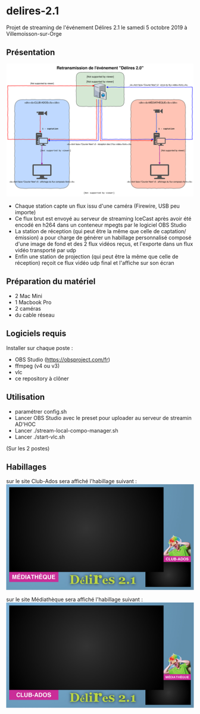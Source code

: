 # delires-2.1

Projet de streaming de l'événement Délires 2.1 le samedi 5 octobre 2019 à Villemoisson-sur-Orge

## Présentation

![Synoptique](synoptique.svg)

- Chaque station capte un flux issu d'une caméra (Firewire, USB peu importe)
- Ce flux brut est envoyé au serveur de streaming IceCast après avoir été encodé en h264 dans un conteneur mpegts par le logiciel OBS Studio
- La station de réception (qui peut être la même que celle de captation/émission) a pour charge de générer un habillage personnalisé composé d'une image de fond et des 2 flux vidéos reçus, et l'exporte dans un flux vidéo transporté par udp
- Enfin une station de projection (qui peut être la même que celle de réception) reçoit ce flux vidéo udp final et l'affiche sur son écran

## Préparation du matériel

- 2 Mac Mini
- 1 Macbook Pro
- 2 caméras
- du cable réseau

## Logiciels requis

Installer sur chaque poste :

- OBS Studio (https://obsproject.com/fr)
- ffmpeg (v4 ou v3)
- vlc
- ce repository à clôner

## Utilisation

- paramétrer config.sh
- Lancer OBS Studio avec le preset pour uploader au serveur de streamin AD'HOC
- Lancer ./stream-local-compo-manager.sh
- Lancer ./start-vlc.sh

(Sur les 2 postes)

## Habillages

sur le site Club-Ados sera affiché l'habillage suivant :
![Habillage Club-Ados](habillage-club-ados.jpg)

sur le site Médiathèque sera affiché l'habillage suivant :
![Habillage Médiathèque](habillage-mediatheque.jpg)

